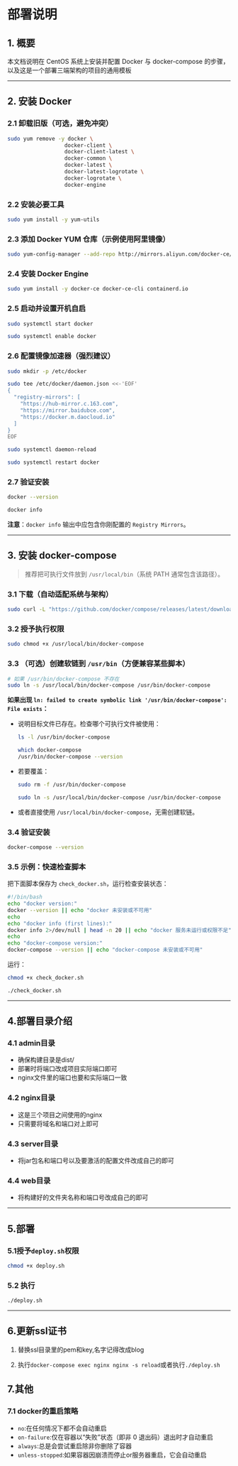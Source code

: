 # 部署说明

## 1. 概要

本文档说明在 CentOS 系统上安装并配置 Docker 与 docker-compose 的步骤，以及这是一个部署三端架构的项目的通用模板

---

## 2. 安装 Docker

### 2.1 卸载旧版（可选，避免冲突）

```bash
sudo yum remove -y docker \
                  docker-client \
                  docker-client-latest \
                  docker-common \
                  docker-latest \
                  docker-latest-logrotate \
                  docker-logrotate \
                  docker-engine
```

### 2.2 安装必要工具

```bash
sudo yum install -y yum-utils
```

### 2.3 添加 Docker YUM 仓库（示例使用阿里镜像）

```bash
sudo yum-config-manager --add-repo http://mirrors.aliyun.com/docker-ce/linux/centos/docker-ce.repo
```

### 2.4 安装 Docker Engine

```bash
sudo yum install -y docker-ce docker-ce-cli containerd.io
```

### 2.5 启动并设置开机自启

```bash
sudo systemctl start docker

sudo systemctl enable docker
```

### 2.6 配置镜像加速器（强烈建议）

```bash
sudo mkdir -p /etc/docker

sudo tee /etc/docker/daemon.json <<-'EOF'
{
  "registry-mirrors": [
    "https://hub-mirror.c.163.com",
    "https://mirror.baidubce.com",
    "https://docker.m.daocloud.io"
  ]
}
EOF

sudo systemctl daemon-reload

sudo systemctl restart docker
```

### 2.7 验证安装

```bash
docker --version

docker info
```

**注意**：`docker info` 输出中应包含你刚配置的 `Registry Mirrors`。

---

## 3. 安装 docker-compose

> 推荐把可执行文件放到 `/usr/local/bin`（系统 PATH 通常包含该路径）。

### 3.1 下载（自动适配系统与架构）

```bash
sudo curl -L "https://github.com/docker/compose/releases/latest/download/docker-compose-$(uname -s)-$(uname -m)" -o /usr/local/bin/docker-compose
```

### 3.2 授予执行权限

```bash
sudo chmod +x /usr/local/bin/docker-compose
```

### 3.3 （可选）创建软链到 `/usr/bin`（方便兼容某些脚本）

```bash
# 如果 /usr/bin/docker-compose 不存在
sudo ln -s /usr/local/bin/docker-compose /usr/bin/docker-compose
```

**如果出现 `ln: failed to create symbolic link '/usr/bin/docker-compose': File exists`：**

* 说明目标文件已存在。检查哪个可执行文件被使用：

  ```bash
  ls -l /usr/bin/docker-compose
  
  which docker-compose
  /usr/bin/docker-compose --version
  ```
* 若要覆盖：

  ```bash
  sudo rm -f /usr/bin/docker-compose
  
  sudo ln -s /usr/local/bin/docker-compose /usr/bin/docker-compose
  ```
* 或者直接使用 `/usr/local/bin/docker-compose`，无需创建软链。

### 3.4 验证安装

```bash
docker-compose --version
```

### 3.5 示例：快速检查脚本

把下面脚本保存为 `check_docker.sh`，运行检查安装状态：

```bash
#!/bin/bash
echo "docker version:"
docker --version || echo "docker 未安装或不可用"
echo
echo "docker info (first lines):"
docker info 2>/dev/null | head -n 20 || echo "docker 服务未运行或权限不足"
echo
echo "docker-compose version:"
docker-compose --version || echo "docker-compose 未安装或不可用"
```

运行：

```bash
chmod +x check_docker.sh

./check_docker.sh
```

---

## 4.部署目录介绍

### 4.1 admin目录

- 确保构建目录是dist/
- 部署时将端口改成项目实际端口即可
- nginx文件里的端口也要和实际端口一致

### 4.2 nginx目录

- 这是三个项目之间使用的nginx
- 只需要将域名和端口对上即可

### 4.3 server目录

- 将jar包名和端口号以及要激活的配置文件改成自己的即可

### 4.4 web目录

- 将构建好的文件夹名称和端口号改成自己的即可
---
## 5.部署

### 5.1授予`deploy.sh`权限

```bash
chmod +x deploy.sh
```

### 5.2 执行

```bash
./deploy.sh
```
---
## 6.更新ssl证书

1. 替换ssl目录里的pem和key,名字记得改成blog

2. 执行`docker-compose exec nginx nginx -s reload`或者执行`./deploy.sh`


## 7.其他

### 7.1 docker的重启策略

- `no`:在任何情况下都不会自动重启
- `on-failure`:仅在容器以“失败”状态（即非 0 退出码）退出时才自动重启
- `always`:总是会尝试重启除非你删除了容器
- `unless-stopped`:如果容器因崩溃而停止or服务器重启，它会自动重启

